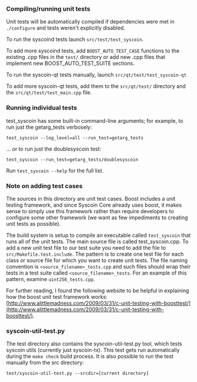 ### Compiling/running unit tests

Unit tests will be automatically compiled if dependencies were met in `./configure`
and tests weren't explicitly disabled.

To run the syscoind tests launch `src/test/test_syscoin`.

To add more syscoind tests, add `BOOST_AUTO_TEST_CASE` functions to the existing
.cpp files in the `test/` directory or add new .cpp files that
implement new BOOST_AUTO_TEST_SUITE sections.

To run the syscoin-qt tests manually, launch `src/qt/test/test_syscoin-qt`

To add more syscoin-qt tests, add them to the `src/qt/test/` directory and
the `src/qt/test/test_main.cpp` file.

### Running individual tests

test_syscoin has some built-in command-line arguments; for
example, to run just the getarg_tests verbosely:

    test_syscoin --log_level=all --run_test=getarg_tests

... or to run just the doublesyscoin test:

    test_syscoin --run_test=getarg_tests/doublesyscoin

Run `test_syscoin --help` for the full list.

### Note on adding test cases

The sources in this directory are unit test cases.  Boost includes a
unit testing framework, and since Syscoin Core already uses boost, it makes
sense to simply use this framework rather than require developers to
configure some other framework (we want as few impediments to creating
unit tests as possible).

The build system is setup to compile an executable called `test_syscoin`
that runs all of the unit tests.  The main source file is called
test_syscoin.cpp. To add a new unit test file to our test suite you need 
to add the file to `src/Makefile.test.include`. The pattern is to create 
one test file for each class or source file for which you want to create 
unit tests.  The file naming convention is `<source_filename>_tests.cpp` 
and such files should wrap their tests in a test suite 
called `<source_filename>_tests`. For an example of this pattern, 
examine `uint256_tests.cpp`.

For further reading, I found the following website to be helpful in
explaining how the boost unit test framework works:
[http://www.alittlemadness.com/2009/03/31/c-unit-testing-with-boosttest/](http://www.alittlemadness.com/2009/03/31/c-unit-testing-with-boosttest/).

### syscoin-util-test.py

The test directory also contains the syscoin-util-test.py tool, which tests syscoin utils (currently just syscoin-tx). This test gets run automatically during the `make check` build process. It is also possible to run the test manually from the src directory:

```
test/syscoin-util-test.py --srcdir=[current directory]

```